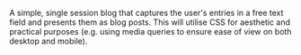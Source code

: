 A simple, single session blog that captures the user's entries in a free text field and presents them as blog posts. This will utilise CSS for aesthetic and practical purposes (e.g. using media queries to ensure ease of view on both desktop and mobile).
